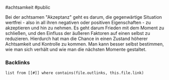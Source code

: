 #achtsamkeit #public 

Bei der achtsamen "Akzeptanz" geht es darum, die gegenwärtige Situation wertfrei - also in all ihren negativen oder positiven Eigenschaften - zu akzeptieren und hin zu nehmen. Es geht darum Frieden mit dem Moment zu schließen, und den Einfluss der äußeren Faktoren auf einen selbst zu reduzieren. Hierdurch hat man die Chance in einen Zustand höherer Achtsamkeit und Kontrolle zu kommen. Man kann besser selbst bestimmen, wie man sich verhält und wie man die nächsten Momente gestaltet.

### Backlinks
```dataview 
list from [[#]] where contains(file.outlinks, this.file.link)
```

